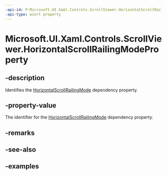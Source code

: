 ```yaml
---
-api-id: P:Microsoft.UI.Xaml.Controls.ScrollViewer.HorizontalScrollRailingModeProperty
-api-type: winrt property
---
```


# Microsoft.UI.Xaml.Controls.ScrollViewer.HorizontalScrollRailingModeProperty

<!--
public static Windows.UI.Xaml.DependencyProperty HorizontalScrollRailingModeProperty { get; }
-->

## -description

Identifies the [HorizontalScrollRailingMode](scrollviewer_horizontalscrollrailingmode.md) dependency property.

## -property-value

The identifier for the [HorizontalScrollRailingMode](scrollviewer_horizontalscrollrailingmode.md) dependency property.

## -remarks

## -see-also

## -examples

